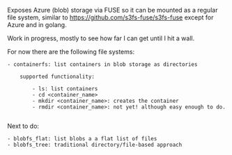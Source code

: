 Exposes Azure (blob) storage via FUSE so it can be mounted
as a regular file system, similar to https://github.com/s3fs-fuse/s3fs-fuse
except for Azure and in golang.

Work in progress, mostly to see how far I can get until I
hit a wall.

For now there are the following file systems:

```
- containerfs: list containers in blob storage as directories

    supported functionality:
    
        - ls: list containers
        - cd <container_name>
        - mkdir <container_name>: creates the container
        - rmdir <container_name>: not yet! although easy enough to do.
        
```


Next to do:

```
- blobfs_flat: list blobs a a flat list of files
- blobfs_tree: traditional directory/file-based approach
```

